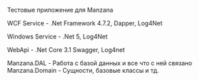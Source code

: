 Тестовые приложение для Manzana

WCF Service  - .Net Framework 4.7.2, Dapper, Log4Net

Windows Service - .Net 5, Log4Net

WebApi - .Net Core 3.1 Swagger, Log4net

Manzana.DAL - Работа с базой данных и все что с ней связано
Manzana.Domain - Cущности, базовые классы и тд.
